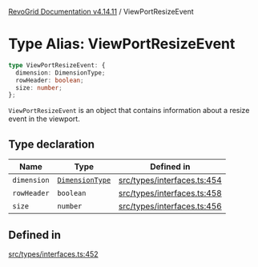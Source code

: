 [RevoGrid Documentation v4.14.11](README.md) / ViewPortResizeEvent

# Type Alias: ViewPortResizeEvent

```ts
type ViewPortResizeEvent: {
  dimension: DimensionType;
  rowHeader: boolean;
  size: number;
};
```

`ViewPortResizeEvent` is an object that contains information about a resize
event in the viewport.

## Type declaration

| Name | Type | Defined in |
| ------ | ------ | ------ |
| `dimension` | [`DimensionType`](TypeAlias.DimensionType.md) | [src/types/interfaces.ts:454](https://github.com/revolist/revogrid/blob/8390153a63782c6f2a806fb42e5983525eb9dc87/src/types/interfaces.ts#L454) |
| `rowHeader` | `boolean` | [src/types/interfaces.ts:458](https://github.com/revolist/revogrid/blob/8390153a63782c6f2a806fb42e5983525eb9dc87/src/types/interfaces.ts#L458) |
| `size` | `number` | [src/types/interfaces.ts:456](https://github.com/revolist/revogrid/blob/8390153a63782c6f2a806fb42e5983525eb9dc87/src/types/interfaces.ts#L456) |

## Defined in

[src/types/interfaces.ts:452](https://github.com/revolist/revogrid/blob/8390153a63782c6f2a806fb42e5983525eb9dc87/src/types/interfaces.ts#L452)
